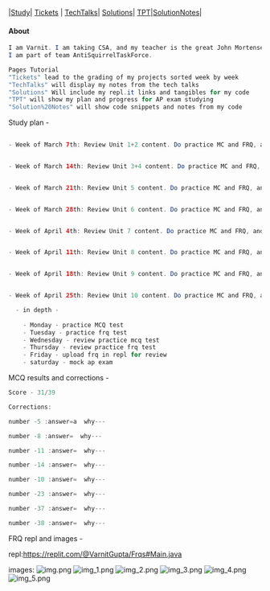 
|[Study](.)| [Tickets](Tickets) | [TechTalks](TechTalks)| [Solutions](../Solutions)| [TPT](TPT)|[SolutionNotes](SolutionNotes)|

#### About
```java 
I am Varnit. I am taking CSA, and my teacher is the great John Mortensen. 
I am part of team AntiSquirrelTaskForce.
```
```java 
Pages Tutorial
"Tickets" lead to the grading of my projects sorted week by week
"TechTalks" will display my notes from the tech talks
"Solutions" Will include my repl.it links and tangibles for my code
"TPT" will show my plan and progress for AP exam studying
"Solution%20Notes" will show code snippets and notes from my code
```
Study plan -
```java 
 
- Week of March 7th: Review Unit 1+2 content. Do practice MC and FRQ, and place the link to the completed work here


- Week of March 14th: Review Unit 3+4 content. Do practice MC and FRQ, and place the link to the completed work here


- Week of March 21th: Review Unit 5 content. Do practice MC and FRQ, and place the link to the completed work here


- Week of March 28th: Review Unit 6 content. Do practice MC and FRQ, and place the link to the completed work here


- Week of April 4th: Review Unit 7 content. Do practice MC and FRQ, and place the link to the completed work here


- Week of April 11th: Review Unit 8 content. Do practice MC and FRQ, and place the link to the completed work here


- Week of April 18th: Review Unit 9 content. Do practice MC and FRQ, and place the link to the completed work here


- Week of April 25th: Review Unit 10 content. Do practice MC and FRQ, and place the link to the completed work here

  - in depth - 
 
    - Monday - practice MCQ test
    - Tuesday - practice frq test
    - Wednesday - review practice mcq test
    - Thursday - review practice frq test
    - Friday - upload frq in repl for review
    - saturday - mock ap exam
```

MCQ results and corrections -
```java 
Score - 31/39

Corrections:

number -5 :answer=a  why---

number -8 :answer=  why---

number -11 :answer=  why---

number -14 :answer=  why---

number -10 :answer=  why---

number -23 :answer=  why---

number -37 :answer=  why---

number -38 :answer=  why---

```

FRQ repl and images - 
 

repl:https://replit.com/@VarnitGupta/Frqs#Main.java

images:
![img.png](img.png)
![img_1.png](img_1.png)
![img_2.png](img_2.png)
![img_3.png](img_3.png)
![img_4.png](img_4.png)
![img_5.png](img_5.png)